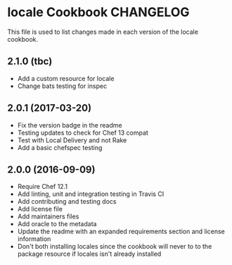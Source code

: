 # locale Cookbook CHANGELOG

This file is used to list changes made in each version of the locale cookbook.

## 2.1.0 (tbc)

- Add a custom resource for locale
- Change bats testing for inspec

## 2.0.1 (2017-03-20)

- Fix the version badge in the readme
- Testing updates to check for Chef 13 compat
- Test with Local Delivery and not Rake
- Add a basic chefspec testing

## 2.0.0 (2016-09-09)

- Require Chef 12.1
- Add linting, unit and integration testing in Travis CI
- Add contributing and testing docs
- Add license file
- Add maintainers files
- Add oracle to the metadata
- Update the readme with an expanded requirements section and license information
- Don't both installing locales since the cookbook will never to to the package resource if locales isn't already installed
